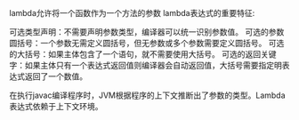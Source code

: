 
lambda允许将一个函数作为一个方法的参数
lambda表达式的重要特征:

可选类型声明：不需要声明参数类型，编译器可以统一识别参数值。
可选的参数圆括号：一个参数无需定义圆括号，但无参数或多个参数需要定义圆括号。
可选的大括号：如果主体包含了一个语句，就不需要使用大括号。
可选的返回关键字：如果主体只有一个表达式返回值则编译器会自动返回值，大括号需要指定明表达式返回了一个数值。

在执行javac编译程序时，JVM根据程序的上下文推断出了参数的类型。Lambda表达式依赖于上下文环境。
